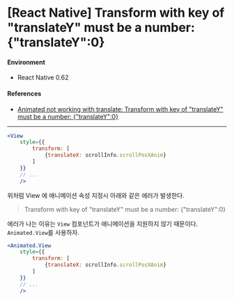 # [React Native] Transform with key of "translateY" must be a number: {"translateY":0}

#### Environment

- React Native 0.62

#### References

- [Animated not working with translate: Transform with key of "translateY" must be a number: {"translateY":0}](https://github.com/facebook/react-native/issues/11503)

---

```jsx
<View
    style={{
        transform: [
            {translateX: scrollInfo.scrollPosXAnim}
        ]
    }}
    // ...
    />
```

위처럼 View 에 애니메이션 속성 지정시 아래와 같은 에러가 발생한다.

> Transform with key of "translateY" must be a number: {"translateY":0}

에러가 나는 이유는 `View` 컴포넌트가 애니메이션을 지원하지 않기 때문이다. `Animated.View`를 사용하자.

```jsx
<Animated.View
    style={{
        transform: [
            {translateX: scrollInfo.scrollPosXAnim}
        ]
    }}
    // ...
    />
```
